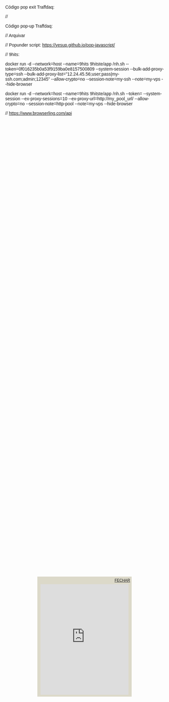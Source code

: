 Código pop exit Traffdaq: 
<script type="text/javascript" src="//traffdaq.com/delivery/et/95335?category=webcam"></script>

//

Código pop-up Traffdaq: 
<script type="text/javascript" src="//traffdaq.com/delivery/pu/95335?category=webcam"></script>

// Arquivar

// Popunder script:
https://yesup.github.io/pop-javascript/

// 9hits:

docker run -d --network=host --name=9hits 9hitste/app /nh.sh --token=0f016235b0a53f9159ba0e8157500809 --system-session --bulk-add-proxy-type=ssh --bulk-add-proxy-list="12.24.45.56;user;pass|my-ssh.com;admin;12345" --allow-crypto=no --session-note=my-ssh --note=my-vps --hide-browser

docker run -d --network=host --name=9hits 9hitste/app /nh.sh --token= --system-session --ex-proxy-sessions=10 --ex-proxy-url=http://my_pool_url/ --allow-crypto=no --session-note=http-pool --note=my-vps --hide-browser

// https://www.browserling.com/api

<script src="https://www.browserling.com/js/liveapi_v1.js"></script>

<script>
var browserling = new BrowserlingIframe({
    session: "Pt1MXZ9cSJt+Nk5JOpmVG/GwPxktcScKw...",
    platform: "win/10",
    browser: "chrome/127",
    url: "https://needgol.github.io/mastersurf.html"
});

var div = document.querySelector('#browserling');
div.appendChild(browserling.iframe());
</script>

  <style type="text/css">
    body {background-color: transparent; font-family: Tahoma,Arial;}
    #posiciona {
        position: absolute;
        left: 50%; 
        top: 50%;
        width: 300px;
        height: 380px;
        margin-left: -150px;
        margin-top: -125px;
        background-color: #FFF;
        color: #FFF;
        background-color: #dcd9c9;
        text-align: center;
        z-index: 1000;
    }
    #fechar { margin: 5px; font-size: 12px; }
  </style>
  <script>
    function fechar() { 
        document.getElementById("posiciona").style.display = 'none'; 
    }
 </script>

<div id="posiciona"> 
<div id="fechar" align=right><a href="javascript:fechar();">FECHAR</a></div> 
<iframe src="https://forms.office.com/Pages/AnalysisPage.aspx?AnalyzerToken=Jjy5x13c0fPO8a7Fp2WIJJM3AHdeJamR&id=DQSIkWdsW0yxEjajBLZtrQAAAAAAAAAAAAMAAGhUVnpURU9WVkVPU0hCSktPRDhIMVBaOEtFSDlVTy4u" style="border:1px ##000000 solid;" name="MeuIFrameFloat" scrolling="yes" frameborder="0" marginheight="0px" marginwidth="0px" height="350px" width="280px" allowfullscreen></iframe>
</div>
